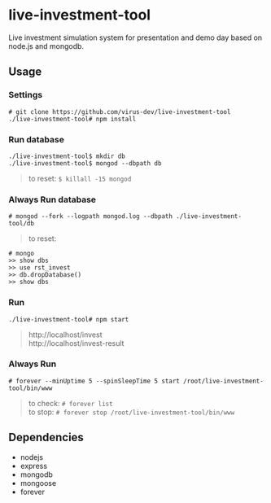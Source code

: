# live-investment-tool
Live investment simulation system for presentation and demo day based on node.js and mongodb.

## Usage

### Settings
```
# git clone https://github.com/virus-dev/live-investment-tool
./live-investment-tool# npm install
```

### Run database
```
./live-investment-tool$ mkdir db
./live-investment-tool$ mongod --dbpath db
```
> to reset: ```$ killall -15 mongod```  

### Always Run database
```
# mongod --fork --logpath mongod.log --dbpath ./live-investment-tool/db
```
> to reset:
```
# mongo
>> show dbs
>> use rst_invest
>> db.dropDatabase()
>> show dbs
```

### Run
```
./live-investment-tool# npm start
```

> http://localhost/invest  
> http://localhost/invest-result  

### Always Run
```
# forever --minUptime 5 --spinSleepTime 5 start /root/live-investment-tool/bin/www
```
> to check: ```# forever list```  
> to stop: ```# forever stop /root/live-investment-tool/bin/www```

## Dependencies
- nodejs
- express
- mongodb
- mongoose
- forever
